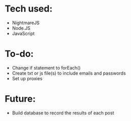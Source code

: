 # Tech used:
*  NightmareJS
*  Node.JS
*  JavaScript

# To-do:
*  Change if statement to forEach()
*  Create txt or js file(s) to include emails and passwords
*  Set up proxies

# Future:
*  Build database to record the results of each post